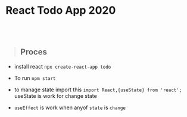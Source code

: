# React Todo App 2020
<br><br>



>## Proces
+ install react `npx create-react-app todo`
+ To run `npm start`



+ to manage state import this `import React,{useState} from 'react';` useState is work for change state


+ `useEffect` is work when anyof `state` is `change` 